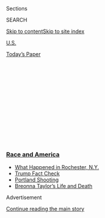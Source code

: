 <div id="app">

<div>

<div>

<div>

<div class="NYTAppHideMasthead css-1q2w90k e1suatyy0">

<div class="section css-ui9rw0 e1suatyy2">

<div class="css-eph4ug er09x8g0">

<div class="css-6n7j50">

</div>

<span class="css-1dv1kvn">Sections</span>

<div class="css-10488qs">

<span class="css-1dv1kvn">SEARCH</span>

</div>

[Skip to content](#site-content)[Skip to site
index](#site-index)

</div>

<div id="masthead-section-label" class="css-1wr3we4 eaxe0e00">

[U.S.](https://www.nytimes3xbfgragh.onion/section/us)

</div>

<div class="css-10698na e1huz5gh0">

</div>

</div>

<div id="masthead-bar-one" class="section hasLinks css-15hmgas e1csuq9d3">

<div class="css-uqyvli e1csuq9d0">

</div>

<div class="css-1uqjmks e1csuq9d1">

</div>

<div class="css-9e9ivx">

[](https://myaccount.nytimes3xbfgragh.onion/auth/login?response_type=cookie&client_id=vi)

</div>

<div class="css-1bvtpon e1csuq9d2">

[Today’s
Paper](https://www.nytimes3xbfgragh.onion/section/todayspaper)

</div>

</div>

</div>

</div>

<div data-aria-hidden="false">

<div id="site-content" data-role="main">

<div>

<div class="css-1aor85t" style="opacity:0.000000001;z-index:-1;visibility:hidden">

<div class="css-1hqnpie">

<div class="css-epjblv">

<span class="css-17xtcya">[U.S.](/section/us)</span><span class="css-x15j1o">|</span><span class="css-fwqvlz">A
Police Officer Shot a 13-Year-Old With Autism in Salt Lake
City</span>

</div>

<div class="css-k008qs">

<div class="css-1iwv8en">

<span class="css-18z7m18"></span>

<div>

</div>

</div>

<span class="css-1n6z4y">https://nyti.ms/2GyvhZN</span>

<div class="css-1705lsu">

<div class="css-4xjgmj">

<div class="css-4skfbu" data-role="toolbar" data-aria-label="Social Media Share buttons, Save button, and Comments Panel with current comment count" data-testid="share-tools">

  - 
  - 
  - 
  - 
    
    <div class="css-6n7j50">
    
    </div>

  - 

</div>

</div>

</div>

</div>

</div>

</div>

<div class="css-13pd83m">

<div class="css-l9svim">

### [<span class="css-pa1jbp"><span class="css-1rxm0ex">Race and</span><span class="css-1rxm0ex"> America</span></span>](https://www.nytimes3xbfgragh.onion/news-event/george-floyd-protests-minneapolis-new-york-los-angeles?name=styln-george-floyd&region=TOP_BANNER&block=storyline_menu_recirc&action=click&pgtype=Article&impression_id=ac5c10d0-f27d-11ea-84fb-6965c80d8485&variant=undefined)

  - <span class="css-ousu42">[What Happened in Rochester,
    N.Y.](https://www.nytimes3xbfgragh.onion/2020/09/04/nyregion/rochester-police-daniel-prude.html?name=styln-george-floyd&region=TOP_BANNER&block=storyline_menu_recirc&action=click&pgtype=Article&impression_id=ac5c37e0-f27d-11ea-84fb-6965c80d8485&variant=undefined)</span>
  - <span class="css-ousu42">[Trump Fact
    Check](https://www.nytimes3xbfgragh.onion/2020/09/01/us/politics/trump-fact-check-protests.html?name=styln-george-floyd&region=TOP_BANNER&block=storyline_menu_recirc&action=click&pgtype=Article&impression_id=ac5c37e1-f27d-11ea-84fb-6965c80d8485&variant=undefined)</span>
  - <span class="css-ousu42">[Portland
    Shooting](https://www.nytimes3xbfgragh.onion/2020/08/30/us/portland-shooting-explained.html?name=styln-george-floyd&region=TOP_BANNER&block=storyline_menu_recirc&action=click&pgtype=Article&impression_id=ac5c37e2-f27d-11ea-84fb-6965c80d8485&variant=undefined)</span>
  - <span class="css-ousu42">[Breonna Taylor’s Life and
    Death](https://www.nytimes3xbfgragh.onion/2020/08/30/us/breonna-taylor-police-killing.html?name=styln-george-floyd&region=TOP_BANNER&block=storyline_menu_recirc&action=click&pgtype=Article&impression_id=ac5c37e3-f27d-11ea-84fb-6965c80d8485&variant=undefined)</span>

</div>

</div>

<div id="top-wrapper" class="css-1sy8kpn">

<div id="top-slug" class="css-l9onyx">

Advertisement

</div>

[Continue reading the main
story](#after-top)

<div class="ad top-wrapper" style="text-align:center;height:100%;display:block;min-height:250px">

<div id="top" class="place-ad" data-position="top" data-size-key="top">

</div>

</div>

<div id="after-top">

</div>

</div>

<div>

<div id="sponsor-wrapper" class="css-1hyfx7x">

<div id="sponsor-slug" class="css-19vbshk">

Supported by

</div>

[Continue reading the main
story](#after-sponsor)

<div id="sponsor" class="ad sponsor-wrapper" style="text-align:center;height:100%;display:block">

</div>

<div id="after-sponsor">

</div>

</div>

<div class="css-186x18t">

</div>

<div class="css-1vkm6nb ehdk2mb0">

# A Police Officer Shot a 13-Year-Old With Autism in Salt Lake City

</div>

The authorities said the officer shot the boy while responding to a call
about a “violent psych issue.” The teenager, Linden Cameron, was fleeing
and did not have a weapon, his mother said.

<div class="css-18e8msd">

<div class="css-vp77d3 epjyd6m0">

<div class="css-1baulvz">

By [<span class="css-1baulvz last-byline" itemprop="name">Jacey
Fortin</span>](https://www.nytimes3xbfgragh.onion/by/jacey-fortin)

</div>

</div>

  - Sept. 8,
    2020

  - 
    
    <div class="css-4xjgmj">
    
    <div class="css-d8bdto" data-role="toolbar" data-aria-label="Social Media Share buttons, Save button, and Comments Panel with current comment count" data-testid="share-tools">
    
      - 
      - 
      - 
      - 
        
        <div class="css-6n7j50">
        
        </div>
    
      - 
    
    </div>
    
    </div>

</div>

</div>

<div class="section meteredContent css-1r7ky0e" name="articleBody" itemprop="articleBody">

<div class="css-1fanzo5 StoryBodyCompanionColumn">

<div class="css-53u6y8">

A Salt Lake City police officer shot a 13-year-old boy with autism on
Friday night, prompting an investigation and raising concerns about
officers’ use of force in a city that has been reckoning with protests
and police accountability.

The officer fired at the boy while responding to a call about a “violent
psych issue,” Sgt. Keith Horrocks of the Salt Lake City Police
Department [told
reporters](https://kutv.com/news/local/developing-news-shooting-in-salt-lake-city)
on Saturday morning.

“In this case it was a juvenile that was having a mental episode, a
psychological episode, and had made threats to some folks with a
weapon,” Sergeant Horrocks said, adding that the officer had fired his
gun “during a short foot pursuit.”

</div>

</div>

<div class="css-1u3pw94">

</div>

<div class="css-1fanzo5 StoryBodyCompanionColumn">

<div class="css-53u6y8">

The boy’s mother, Golda Barton, identified her son to local news
reporters as Linden Cameron. She said that he did not have a weapon, and
that she had called the police to get help and possibly take him to a
hospital.

</div>

</div>

<div class="css-1fanzo5 StoryBodyCompanionColumn">

<div class="css-53u6y8">

“I said, ‘Look, he’s unarmed, he doesn’t have anything,’” she told KUTV
in Salt Lake City. “He just gets mad and he starts yelling and
screaming. He’s a kid. He’s trying to get attention. He doesn’t know how
to regulate.”

She said that as her son was running away, she heard a series of bangs
and did not immediately know whether Linden had been killed.

“They’re supposed to come out and be able to de-escalate a situation
using the most minimal force possible,” said Ms. Barton, who did not
immediately respond to a request for an interview on Tuesday.

Sergeant Horrocks said that the boy was in “serious condition” when he
was taken to a hospital on Friday. He said that there was “no
indication” that Linden had a weapon but added that an investigation
was still underway.

</div>

</div>

<div class="css-1fanzo5 StoryBodyCompanionColumn">

<div class="css-53u6y8">

The shooting is being investigated by officers in Utah who are not
members of the Salt Lake City Police Department. The police in Salt Lake
City are expected to release body camera footage of the episode by Sept.
21.

“I know that these things are very difficult for the community as a
whole, and there is a process in terms of looking at what happened and
investigating it,” said Detective Greg Wilking, a spokesman for the
Police Department. He declined to name the officer who fired a weapon.

“Good, bad or in between, that process will be carried out, and we will
make the body-worn camera available and hold our officers accountable if
that’s what needs to happen,” he said.

The episode raised concerns about [how the police handle interactions
with people with
autism](https://www.nytimes3xbfgragh.onion/2020/02/27/well/family/autism-special-needs-police.html)
or who are dealing with mental illness.

According to a 2017 study from the [Autism
Institute](https://drexel.edu/AutismInstitute/) at Drexel University, an
estimated [one in five teenagers with autism are stopped and questioned
by the police by the time they
turn 21](https://www.ncbi.nlm.nih.gov/pubmed/27844248). And according to
[research by the Children’s Hospital of
Philadelphia](https://www.chop.edu/news/chop-researchers-present-new-findings-2019-international-society-autism-research-annual-meeting),
people with disabilities, including those on the autism spectrum, are
disproportionately injured in interactions with the police and are five
times more likely to be incarcerated than people in the general
population.

“There are plenty of systemic biases against autistic and mentally ill
people” in Utah, said Whitney Lee Geertsen, the founding director of
[Neurodiverse
U](https://www.facebookcorewwwi.onion/neurodiverseutah/)tah, a group
that promotes autism acceptance and self-advocacy. She called for more
police training on neurodiversity and said that the officers involved in
the shooting on Friday should be fired.

The Salt Lake City police have repeatedly come under criticism this
year.

In July, Gov. Gary Herbert of Utah [declared a state of
emergency](https://www.nytimes3xbfgragh.onion/2020/07/10/us/utah-state-of-emergency.html)
in response to protests in Salt Lake City after the authorities said
that the fatal police shooting of a 22-year-old man, Bernardo
Palacios-Carbajal, in May was justified.

</div>

</div>

<div class="css-1fanzo5 StoryBodyCompanionColumn">

<div class="css-53u6y8">

And in August, the authorities [suspended the use of police dogs in
arrests](https://www.nytimes3xbfgragh.onion/2020/08/13/us/salt-lake-city-police-dog.html)
after one bit a Black man, Jeffery Ryans, 36. He was on one knee with
his hands in the air after officers were called to his house after
someone heard him arguing with his wife in April, [The Salt Lake Tribune
reported](https://www.sltrib.com/news/2020/08/11/salt-lake-city-police-dog/).

Mayor Erin Mendenhall said that a police officer, who was not named, was
suspended from duty pending an investigation. Ms. Mendenhall said she
was “disturbed” by what she saw in a body camera video of the episode,
in which a dog could be seen lunging at Mr. Ryans and biting him as he
pleaded for the police to stop.

</div>

</div>

<div class="css-79elbk" data-testid="photoviewer-wrapper">

<div class="css-z3e15g" data-testid="photoviewer-wrapper-hidden">

</div>

<div class="css-1a48zt4 ehw59r15" data-testid="photoviewer-children">

![<span class="css-16f3y1r e13ogyst0" data-aria-hidden="true">Chief Mike
Brown of the Salt Lake City Police Department and Mayor Erin Mendenhall
announced measures last month to restrict the use of force by police
officers and to promote de-escalation
tactics.</span><span class="css-cnj6d5 e1z0qqy90" itemprop="copyrightHolder"><span class="css-1ly73wi e1tej78p0">Credit...</span><span>Rick
Bowmer/Associated
Press</span></span>](https://static01.graylady3jvrrxbe.onion/images/2020/09/08/multimedia/08xp-slc-shooting2/merlin_175277634_4f28c633-02d7-45b2-96ca-4a5d697564b2-articleLarge.jpg?quality=75&auto=webp&disable=upscale)

</div>

</div>

<div class="css-1fanzo5 StoryBodyCompanionColumn">

<div class="css-53u6y8">

The mayor said there would be “a thorough review of the breakdown in
communication to ensure that it does not happen again.”

Last month, Ms. Mendenhall [signed an executive
order](https://www.slc.gov/mayor/2020/08/03/mayor-mendenhall-slcpd-chief-mike-brown-announce-substantive-policy-changes/)
that aimed to restrict the use of force by the police and promote
de-escalation tactics. It was to take effect no later than Saturday, the
day after Linden was shot.

On Tuesday, Mr. Wilking, the police department spokesman, said the
adoption of those changes was still underway. He added that all of the
department’s officers had been trained in crisis intervention, which
focuses on interactions with people who have disabilities or are
experiencing mental health emergencies.

In her interview with KUTV, Ms. Barton asked why the police had not used
a Taser or rubber bullets instead of a gun. “He’s a small child,” she
added. “Why don’t you just tackle him?”

</div>

</div>

<div class="css-1fanzo5 StoryBodyCompanionColumn">

<div class="css-53u6y8">

In a statement on Tuesday, Ms. Mendenhall said she was “thankful this
young boy is alive and no one else was injured.”

“No matter the circumstances, what happened on Friday night is a tragedy
and I expect this investigation to be handled swiftly and transparently
for the sake of everyone involved,” she said.

Alan Yuhas contributed reporting. Alain Delaquérière contributed
research.

</div>

</div>

<div>

</div>

</div>

<div>

</div>

<div>

</div>

<div>

</div>

<div>

<div id="bottom-wrapper" class="css-1ede5it">

<div id="bottom-slug" class="css-l9onyx">

Advertisement

</div>

[Continue reading the main
story](#after-bottom)

<div id="bottom" class="ad bottom-wrapper" style="text-align:center;height:100%;display:block;min-height:90px">

</div>

<div id="after-bottom">

</div>

</div>

</div>

</div>

</div>

## Site Index

<div>

</div>

## Site Information Navigation

  - [© <span>2020</span> <span>The New York Times
    Company</span>](https://help.nytimes3xbfgragh.onion/hc/en-us/articles/115014792127-Copyright-notice)

<!-- end list -->

  - [NYTCo](https://www.nytco.com/)
  - [Contact
    Us](https://help.nytimes3xbfgragh.onion/hc/en-us/articles/115015385887-Contact-Us)
  - [Work with us](https://www.nytco.com/careers/)
  - [Advertise](https://nytmediakit.com/)
  - [T Brand Studio](http://www.tbrandstudio.com/)
  - [Your Ad
    Choices](https://www.nytimes3xbfgragh.onion/privacy/cookie-policy#how-do-i-manage-trackers)
  - [Privacy](https://www.nytimes3xbfgragh.onion/privacy)
  - [Terms of
    Service](https://help.nytimes3xbfgragh.onion/hc/en-us/articles/115014893428-Terms-of-service)
  - [Terms of
    Sale](https://help.nytimes3xbfgragh.onion/hc/en-us/articles/115014893968-Terms-of-sale)
  - [Site
    Map](https://spiderbites.nytimes3xbfgragh.onion)
  - [Help](https://help.nytimes3xbfgragh.onion/hc/en-us)
  - [Subscriptions](https://www.nytimes3xbfgragh.onion/subscription?campaignId=37WXW)

</div>

</div>

</div>

</div>

